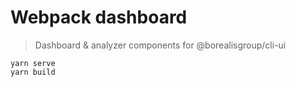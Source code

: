 # Webpack dashboard

> Dashboard & analyzer components for @borealisgroup/cli-ui

```
yarn serve
yarn build
```

